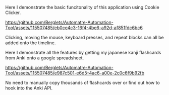 Here I demonstrate the basic funcitonality of this application using Cookie Clicker. 

https://github.com/Berglets/Automatre-Automation-Tool/assets/115507485/eb0ce4c3-16f4-4be6-a92d-af851fdc6bc6

Clicking, moving the mouse, keyboard presses, and repeat blocks can all be added onto the timeline. 

Here I demonstrate all the features by getting my japanese kanji flashcards from Anki onto a google spreadsheet. 

https://github.com/Berglets/Automatre-Automation-Tool/assets/115507485/e987c501-e6d5-4ac6-a00e-2c0c6f9b92fb

No need to manually copy thousands of flashcards over or find out how to hook into the Anki API. 
